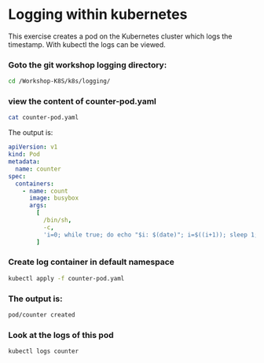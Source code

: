 # Logging within kubernetes

This exercise creates a pod on the Kubernetes cluster which logs the timestamp.
With kubectl the logs can be viewed.

### Goto the git workshop logging directory:

```bash
cd /Workshop-K8S/k8s/logging/
````

### view the content of counter-pod.yaml

```bash
cat counter-pod.yaml
````

The output is:

```yaml
apiVersion: v1
kind: Pod
metadata:
  name: counter
spec:
  containers:
    - name: count
      image: busybox
      args:
        [
          /bin/sh,
          -c,
          'i=0; while true; do echo "$i: $(date)"; i=$((i+1)); sleep 1; done',
        ]
```

### Create log container in default namespace

```bash
kubectl apply -f counter-pod.yaml
````

### The output is:

```bash
pod/counter created
````

### Look at the logs of this pod

```bash
kubectl logs counter
````
